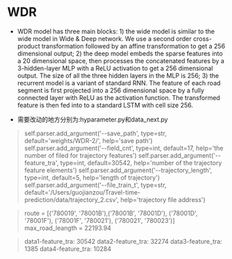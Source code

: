 # WDR

* WDR model has three main blocks: 1) the wide model is similar to the wide model 
in Wide & Deep network. We use a second order cross-product transformation followed
 by an affine transformation to get a 256 dimensional output; 2) the deep model embeds
  the sparse features into a 20 dimensional space, then processes the concatenated features
   by a 3-hidden-layer MLP with a ReLU activation to get a 256 dimensional output. 
   The size of all the three hidden layers in the MLP is 256; 3) the recurrent model is a 
   variant of standard RNN. The feature of each road segment is first projected into a 256 
   dimensional space by a fully connected layer with ReLU as the activation function. The 
   transformed feature is then fed into to a standard LSTM with cell size 256. 
   
   
* 需要改动的地方分别为:hyparameter.py和data_next.py  
>self.parser.add_argument('--save_path', type=str, default='weights/WDR-2/', help='save path')
self.parser.add_argument('--field_cnt', type=int, default=17, help='the number of filed for trajectory features')
>self.parser.add_argument('--feature_tra', type=int, default=30542, help='number of the trajectory feature elements')
>self.parser.add_argument('--trajectory_length', type=int, default=5, help='length of trajectory')
>self.parser.add_argument('--file_train_t', type=str, default='/Users/guojianzou/Travel-time-prediction/data/trajectory_2.csv', help='trajectory file address')

>route = [('780019', '78001B'),('78001B', '78001D'), ('78001D', '78001F'), ('78001F', '780021'), ('780021', '780023')]
>max_road_leangth = 22193.94

>data1-feature_tra: 30542
>data2-feature_tra: 32274
>data3-feature_tra: 1385
>data4-feature_tra: 10284


